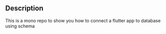 ## Description

This is a mono repo to show you how to connect a flutter app to database using schema
